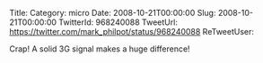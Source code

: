 Title: 
Category: micro
Date: 2008-10-21T00:00:00
Slug: 2008-10-21T00:00:00
TwitterId: 968240088
TweetUrl: https://twitter.com/mark_philpot/status/968240088
ReTweetUser: 

Crap!  A solid 3G signal makes a huge difference!